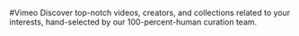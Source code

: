 #Vimeo
Discover top-notch videos, creators, and collections related to your interests, hand-selected by our 100-percent-human curation team.
